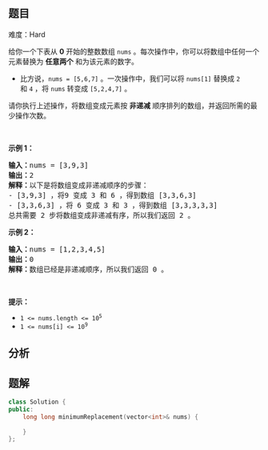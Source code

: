 
## 题目
难度：Hard
<p>给你一个下表从 <strong>0</strong>&nbsp;开始的整数数组&nbsp;<code>nums</code>&nbsp;。每次操作中，你可以将数组中任何一个元素替换为&nbsp;<strong>任意两个</strong>&nbsp;和为该元素的数字。</p>

<ul>
	<li>比方说，<code>nums = [5,6,7]</code>&nbsp;。一次操作中，我们可以将&nbsp;<code>nums[1]</code> 替换成&nbsp;<code>2</code> 和&nbsp;<code>4</code>&nbsp;，将&nbsp;<code>nums</code>&nbsp;转变成&nbsp;<code>[5,2,4,7]</code>&nbsp;。</li>
</ul>

<p>请你执行上述操作，将数组变成元素按 <strong>非递减</strong> 顺序排列的数组，并返回所需的最少操作次数。</p>

<p>&nbsp;</p>

<p><strong>示例 1：</strong></p>

<pre>
<b>输入：</b>nums = [3,9,3]
<b>输出：</b>2
<b>解释：</b>以下是将数组变成非递减顺序的步骤：
- [3,9,3] ，将9 变成 3 和 6 ，得到数组 [3,3,6,3] 
- [3,3,6,3] ，将 6 变成 3 和 3 ，得到数组 [3,3,3,3,3] 
总共需要 2 步将数组变成非递减有序，所以我们返回 2 。
</pre>

<p><strong>示例 2：</strong></p>

<pre>
<b>输入：</b>nums = [1,2,3,4,5]
<b>输出：</b>0
<b>解释：</b>数组已经是非递减顺序，所以我们返回 0 。
</pre>

<p>&nbsp;</p>

<p><strong>提示：</strong></p>

<ul>
	<li><code>1 &lt;= nums.length &lt;= 10<sup>5</sup></code></li>
	<li><code>1 &lt;= nums[i] &lt;= 10<sup>9</sup></code></li>
</ul>

## 分析

## 题解
```cpp
class Solution {
public:
    long long minimumReplacement(vector<int>& nums) {
        
    }
};
```